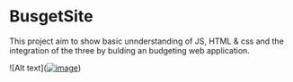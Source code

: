 # BusgetSite

This project aim to show basic unnderstanding of JS, HTML & css and the integration of the three by bulding an budgeting web application.

![Alt text](<a href="https://ibb.co/7CVMV4Q"><img src="https://i.ibb.co/9g2K2th/image.png" alt="image" border="0"></a>)



